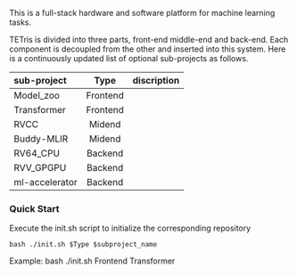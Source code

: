 This is a full-stack hardware and software platform for machine learning tasks.

TETris is divided into three parts, front-end middle-end and back-end. Each component is decoupled from the other and inserted into this system. Here is a continuously updated list of optional sub-projects as follows.

| sub-project   | Type       |	discription |
|:--------      | :---------:|:--------     |
| Model_zoo     | Frontend   |              |
| Transformer   | Frontend   |              |
| RVCC          | Midend     |              |
| Buddy-MLIR    | Midend     |              |
| RV64_CPU      | Backend    |              |
| RVV_GPGPU     | Backend    |              |
| ml-accelerator| Backend    |              |

### Quick Start

Execute the init.sh script to initialize the corresponding repository

```
bash ./init.sh $Type $subproject_name
```

Example: bash ./init.sh Frontend Transformer 
